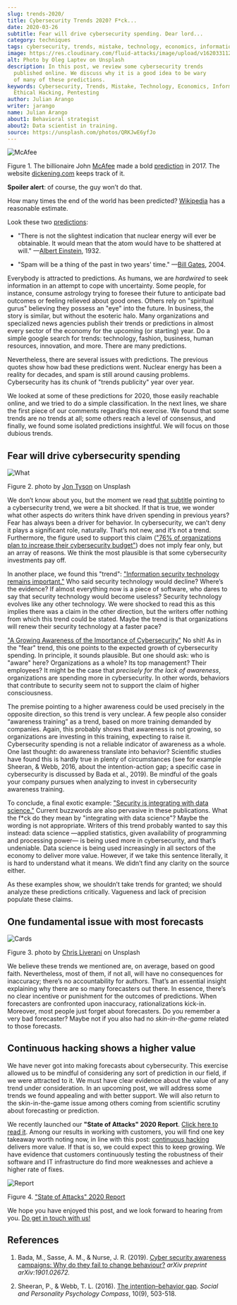 ```yaml
---
slug: trends-2020/
title: Cybersecurity Trends 2020? F*ck...
date: 2020-03-26
subtitle: Fear will drive cybersecurity spending. Dear lord...
category: techniques
tags: cybersecurity, trends, mistake, technology, economics, information
image: https://res.cloudinary.com/fluid-attacks/image/upload/v1620331126/blog/trends-2020/cover_hrcoli.webp
alt: Photo by Oleg Laptev on Unsplash
description: In this post, we review some cybersecurity trends
  published online. We discuss why it is a good idea to be wary
  of many of these predictions.
keywords: Cybersecurity, Trends, Mistake, Technology, Economics, Information,
  Ethical Hacking, Pentesting
author: Julian Arango
writer: jarango
name: Julian Arango
about1: Behavioral strategist
about2: Data scientist in training.
source: https://unsplash.com/photos/QRKJwE6yfJo
---
```


<div class="imgblock">

![McAfee](https://res.cloudinary.com/fluid-attacks/image/upload/v1620331126/blog/trends-2020/mcafee_q4lsb1.webp)

<div class="title">

Figure 1. The billionaire John
[McAfee](https://twitter.com/officialmcafee/status/887024683379544065?s=20)
made a bold [prediction](https://twitter.com/officialmcafee/status/935900326007328768?s=20)
in 2017. The website [dickening.com](http://dickening.com/) keeps track of it.

</div>

</div>

**Spoiler alert**: of course, the guy won’t do that.

How many times the end of the world has been predicted?
[Wikipedia](https://en.wikipedia.org/wiki/List_of_dates_predicted_for_apocalyptic_events)
has a reasonable estimate.

Look these two
[predictions](https://interestingengineering.com/29-terrible-predictions-about-future-technology):

- "There is not the slightest indication that nuclear energy will ever
  be obtainable. It would mean that the atom would have to be
  shattered at will." —[Albert
  Einstein](https://www.nytimes.com/1964/08/02/archives/the-einstein-letter-that-started-it-all-a-message-to-president.html),
  1932.

- "Spam will be a thing of the past in two years' time." —[Bill
  Gates](https://www.zdnet.com/article/in-his-own-words-bill-gates-best-quotes/),
  2004.

Everybody is attracted to predictions. As humans, we are *hardwired* to
seek information in an attempt to cope with uncertainty. Some people,
for instance, consume astrology trying to foresee their future to
anticipate bad outcomes or feeling relieved about good ones. Others rely
on "spiritual gurus" believing they possess an "eye" into the future. In
business, the story is similar, but without the esoteric halo. Many
organizations and specialized news agencies publish their trends or
predictions in almost every sector of the economy for the upcoming (or
starting) year. Do a simple google search for trends: technology,
fashion, business, human resources, innovation, and more. There are many
predictions.

Nevertheless, there are several issues with predictions. The previous
quotes show how bad these predictions went. Nuclear energy has been a
reality for decades, and spam is still around causing problems.
Cybersecurity has its chunk of "trends publicity" year over year.

We looked at some of these predictions for 2020, those easily reachable
online, and we tried to do a simple classification. In the next lines,
we share the first piece of our comments regarding this exercise. We
found that some trends are no trends at all; some others reach a level
of consensus, and finally, we found some isolated predictions
insightful. We will focus on those dubious trends.

## Fear will drive cybersecurity spending

<div class="imgblock">

![What](https://res.cloudinary.com/fluid-attacks/image/upload/v1620331126/blog/trends-2020/what_tingza.webp)

<div class="title">

Figure 2. photo by [Jon
Tyson](https://unsplash.com/@jontyson?utm_source=unsplash&utm_medium=referral&utm_content=creditCopyText)
on Unsplash

</div>

</div>

We don’t know about you, but the moment we read [that
subtitle](https://securityboulevard.com/2020/01/10-cybersecurity-trends-in-2020-you-need-to-keep-an-eye-on/)
pointing to a cybersecurity trend, we were a bit shocked. If that is
true, we wonder what other aspects do writers think have driven spending
in previous years? Fear has always been a driver for behavior. In
cybersecurity, we can’t deny it plays a significant role, naturally.
That’s not new, and it’s not a trend. Furthermore, the figure used to
support this claim (["76% of organizations plan to increase their
cybersecurity
budget"](https://securityboulevard.com/2020/01/10-cybersecurity-trends-in-2020-you-need-to-keep-an-eye-on/))
does not imply fear only, but an array of reasons. We think the most
plausible is that some cybersecurity investments pay off.

In another place, we found this "trend": ["Information security
technology remains
important."](https://www.hoxhunt.com/blog/10-cybersecurity-trends-2020/)
Who said security technology would decline? Where’s the evidence? If
almost everything now is a piece of software, who dares to say that
security technology would become useless? Security technology evolves
like any other technology. We were shocked to read this as this implies
there was a claim in the other direction, but the writers offer nothing
from which this trend could be stated. Maybe the trend is that
organizations will renew their security technology at a faster pace?

["A Growing Awareness of the Importance of
Cybersecurity"](https://www.netsparker.com/blog/web-security/top-10-cybersecurity-trends-to-look-out-for-in-2020/)
No shit\! As in the "fear" trend, this one points to the expected growth
of cybersecurity spending. In principle, it sounds plausible. But one
should ask: who is "aware" here? Organizations as a whole? Its top
management? Their employees? It might be the case that *precisely for
the lack of awareness*, organizations are spending more in
cybersecurity. In other words, behaviors that contribute to security
seem not to support the claim of higher consciousness.

The premise pointing to a higher awareness could be used precisely in
the opposite direction, so this trend is very unclear. A few people also
consider “awareness training” as a trend, based on more training
demanded by companies. Again, this probably shows that awareness is not
growing, so organizations are investing in this training, expecting to
raise it. Cybersecurity spending is not a reliable indicator of
awareness as a whole. One last thought: do awareness translate into
behavior? Scientific studies have found this is hardly true in plenty of
circumstances (see for example Sheeran, & Webb, 2016, about the
intention-action gap; a specific case in cybersecurity is discussed by
Bada et al., 2019). Be mindful of the goals your company pursues when
analyzing to invest in cybersecurity awareness training.

To conclude, a final exotic example: ["Security is integrating with data
science."](https://www.ciodive.com/news/5-cybersecurity-trends-for-2020/569169/)
Current buzzwords are also pervasive in these publications. What the
f\*ck do they mean by "integrating with data science"? Maybe the wording
is not appropriate. Writers of this trend probably wanted to say this
instead: data science —applied statistics, given availability of
programming and processing power— is being used more in cybersecurity,
and that’s undeniable. Data science is being used increasingly in all
sectors of the economy to deliver more value. However, if we take this
sentence literally, it is hard to understand what it means. We didn’t
find any clarity on the source either.

As these examples show, we shouldn’t take trends for granted; we should
analyze these predictions critically. Vagueness and lack of precision
populate these claims.

## One fundamental issue with most forecasts

<div class="imgblock">

![Cards](https://res.cloudinary.com/fluid-attacks/image/upload/v1620331126/blog/trends-2020/cards_dup1uo.webp)

<div class="title">

Figure 3. photo by [Chris Liverani](https://unsplash.com/@chrisliverani)
on Unsplash

</div>

</div>

We believe these trends we mentioned are, on average, based on good
faith. Nevertheless, most of them, if not all, will have no consequences
for inaccuracy; there’s no accountability for authors. That’s an
essential insight explaining why there are so many forecasters out
there. In essence, there’s no clear incentive or punishment for the
outcomes of predictions. When forecasters are confronted upon
inaccuracy, rationalizations kick-in. Moreover, most people just forget
about forecasters. Do you remember a very bad forecaster? Maybe not if
you also had no *skin-in-the-game* related to those forecasts.

## Continuous hacking shows a higher value

We have never got into making forecasts about cybersecurity. This
exercise allowed us to be mindful of considering any sort of prediction
in our field, if we were attracted to it. We must have clear evidence
about the value of any trend under consideration. In an upcoming post,
we will address some trends we found appealing and with better support.
We will also return to the skin-in-the-game issue among others coming
from scientific scrutiny about forecasting or prediction.

We recently launched our **"State of Attacks" 2020 Report**. [Click here
to read it](https://report2020.fluidattacks.com/). Among our results in
working with customers, you will find one key takeaway worth noting now,
in line with this post: [continuous
hacking](../../services/continuous-hacking/) delivers more value. If
that is so, we could expect this to keep growing. We have evidence that
customers continuously testing the robustness of their software and IT
infrastructure do find more weaknesses and achieve a higher rate of
fixes.

<div class="imgblock">

![Report](https://res.cloudinary.com/fluid-attacks/image/upload/v1620331126/blog/trends-2020/report_nzmcbk.webp)

<div class="title">

Figure 4. ["State of Attacks" 2020
Report](https://report2020.fluidattacks.com/)

</div>

</div>

We hope you have enjoyed this post, and we look forward to hearing from
you. [Do get in touch with us\!](../../contact-us/)

## References

1. Bada, M., Sasse, A. M., & Nurse, J. R. (2019). [Cyber security
    awareness campaigns: Why do they fail to change
    behaviour?](https://arxiv.org/ftp/arxiv/papers/1901/1901.02672.pdf)
    *arXiv preprint arXiv:1901.02672.*

2. Sheeran, P., & Webb, T. L. (2016). [The intention–behavior
    gap](https://www.researchgate.net/publication/307857321_The_Intention-Behavior_Gap).
    *Social and Personality Psychology Compass*, 10(9), 503-518.
